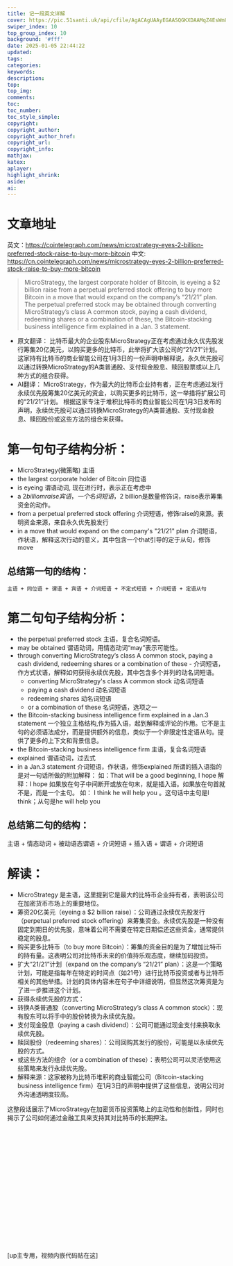 ```yaml
---
title: 记一段英文详解
cover: https://pic.51santi.uk/api/cfile/AgACAgUAAyEGAASQGKXDAAMqZ4EsWm8np3WDKyj2pUrMOq5xOUQAAovEMRuoCwlU21D03phu8bQBAAMCAAN5AAM2BA
swiper_index: 10
top_group_index: 10
background: '#fff'
date: 2025-01-05 22:44:22
updated:
tags:
categories:
keywords:
description:
top:
top_img:
comments:
toc:
toc_number:
toc_style_simple:
copyright:
copyright_author:
copyright_author_href:
copyright_url:
copyright_info:
mathjax:
katex:
aplayer:
highlight_shrink:
aside:
ai:
---
```

# 文章地址
英文：https://cointelegraph.com/news/microstrategy-eyes-2-billion-preferred-stock-raise-to-buy-more-bitcoin
中文: https://cn.cointelegraph.com/news/microstrategy-eyes-2-billion-preferred-stock-raise-to-buy-more-bitcoin
> MicroStrategy, the largest corporate holder of Bitcoin, is eyeing a $2 billion raise from a perpetual preferred stock offering to buy more Bitcoin in a move that would expand on the company’s “21/21” plan.
> The perpetual preferred stock may be obtained through converting MicroStrategy’s class A common stock, paying a cash dividend, redeeming shares or a combination of these, the Bitcoin-stacking business intelligence firm explained in a Jan. 3 statement.
- 原文翻译：
比特币最大的企业股东MicroStrategy正在考虑通过永久优先股发行筹集20亿美元，以购买更多的比特币，此举将扩大该公司的“21/21”计划。
这家持有比特币的商业智能公司在1月3日的一份声明中解释说，永久优先股可以通过转换MicroStrategy的A类普通股、支付现金股息、赎回股票或以上几种方式的组合获得。
- AI翻译：
MicroStrategy，作为最大的比特币企业持有者，正在考虑通过发行永续优先股筹集20亿美元的资金，以购买更多的比特币，这一举措将扩展公司的“21/21”计划。
根据这家专注于堆积比特币的商业智能公司在1月3日发布的声明，永续优先股可以通过转换MicroStrategy的A类普通股、支付现金股息、赎回股份或这些方法的组合来获得。
# 第一句句子结构分析：
 - MicroStrategy(微策略) 主语
 - the largest corporate holder of Bitcoin 同位语
 - is eyeing 谓语动词, 现在进行时，表示正在考虑中
 - a $2 billiom raise 宾语，一个名词短语，$2 billion是数量修饰词，raise表示筹集资金的动作。
 - from a perpetual preferred stock offering 介词短语，修饰raise的来源。表明资金来源，来自永久优先股发行
 - in a move that would expand on the company's "21/21" plan 介词短语，作状语，解释这次行动的意义，其中包含一个that引导的定于从句，修饰move
## 总结第一句的结构：
    主语 + 同位语 + 谓语 + 宾语 + 介词短语 + 不定式短语 + 介词短语 + 定语从句

# 第二句句子结构分析：
- the perpetual preferred stock 主语，复合名词短语。
- may be obtained 谓语动词，用情态动词“may”表示可能性。
- through converting MicroStrategy’s class A common stock, paying a cash dividend, redeeming shares or a combination of these - 介词短语，作方式状语，解释如何获得永续优先股，其中包含多个并列的动名词短语。
  -  converting MicroStrategy's class A common stock 动名词短语
  -  paying a cash dividend 动名词短语
  -  redeeming shares 动名词短语
  -  or a combination of these 名词短语，选项之一
- the Bitcoin-stacking business intelligence firm explained in a Jan.3 statement 一个独立主格结构,作为插入语，起到解释或评论的作用。它不是主句的必须语法成分，而是提供额外的信息，类似于一个非限定性定语从句。提供了更多的上下文和背景信息。
 - the Bitcoin-stacking business intelligence firm 主语，复合名词短语
 - explained 谓语动词，过去式
 - in a Jan.3 statement 介词短语，作状语，修饰explained
 所谓的插入语指的是对一句话所做的附加解释：
  如：That will be a good beginning, I hope
  解释：I hope 如果放在句子中间断开或放在句末，就是插入语。如果放在句首就不是，而是一个主句。 如： I think he will help you 。这句话中主句是I think；从句是he will help you 
## 总结第二句的结构：
 主语 + 情态动词 + 被动语态谓语 + 介词短语 + 插入语 + 谓语 + 介词短语

# 解读：
- MicroStrategy 是主语，这里提到它是最大的比特币企业持有者，表明该公司在加密货币市场上的重要地位。
- 筹资20亿美元（eyeing a $2 billion raise）：公司通过永续优先股发行（perpetual preferred stock offering）来筹集资金。永续优先股是一种没有固定到期日的优先股，意味着公司不需要在特定日期偿还这些资金，通常提供稳定的股息。
- 购买更多比特币（to buy more Bitcoin）：筹集的资金目的是为了增加比特币的持有量。这表明公司对比特币未来的价值持乐观态度，继续加码投资。
- 扩大“21/21”计划（expand on the company’s “21/21” plan）：这是一个策略计划，可能是指每年在特定的时间点（如21号）进行比特币投资或者与比特币相关的其他举措。计划的具体内容未在句子中详细说明，但显然这次筹资是为了进一步推进这个计划。
- 获得永续优先股的方式：
 - 转换A类普通股（converting MicroStrategy’s class A common stock）：现有股东可以将手中的股份转换为永续优先股。
 - 支付现金股息（paying a cash dividend）：公司可能通过现金支付来换取永续优先股。
 - 赎回股份（redeeming shares）：公司回购其发行的股份，可能是以永续优先股的方式。
 - 或这些方法的组合（or a combination of these）：表明公司可以灵活使用这些策略来发行永续优先股。
- 解释来源：这家被称为比特币堆积的商业智能公司（Bitcoin-stacking business intelligence firm）在1月3日的声明中提供了这些信息，说明公司对外沟通透明度较高。

这整段话展示了MicroStrategy在加密货币投资策略上的主动性和创新性，同时也揭示了公司如何通过金融工具来支持其对比特币的长期押注。

<div class="video-container">
[up主专用，视频内嵌代码贴在这]
</div>

<style>
.video-container {
    position: relative;
    width: 100%;
    padding-top: 56.25%; /* 16:9 aspect ratio (height/width = 9/16 * 100%) */
}

.video-container iframe {
    position: absolute;
    top: 0;
    left: 0;
    width: 100%;
    height: 100%;
}
</style>
